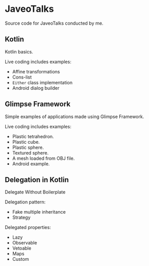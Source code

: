 # JaveoTalks

Source code for JaveoTalks conducted by me.

## Kotlin

Kotlin basics.

Live coding includes examples:
* Affine transformations
* Cons-list
* `Either` class implementation
* Android dialog builder

## Glimpse Framework

Simple examples of applications made using Glimpse Framework.

Live coding includes examples:
* Plastic tetrahedron.
* Plastic cube.
* Plastic sphere.
* Textured sphere.
* A mesh loaded from OBJ file.
* Android example.

## Delegation in Kotlin

Delegate Without Boilerplate

Delegation pattern:
* Fake multiple inheritance
* Strategy

Delegated properties:
* Lazy
* Observable
* Vetoable
* Maps
* Custom
